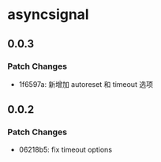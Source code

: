 # asyncsignal

## 0.0.3

### Patch Changes

- 1f6597a: 新增加 autoreset 和 timeout 选项

## 0.0.2

### Patch Changes

- 06218b5: fix timeout options
